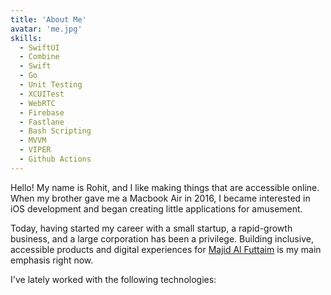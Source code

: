 ```yaml
---
title: 'About Me'
avatar: 'me.jpg'
skills:
  - SwiftUI
  - Combine
  - Swift
  - Go
  - Unit Testing
  - XCUITest
  - WebRTC
  - Firebase 
  - Fastlane
  - Bash Scripting
  - MVVM
  - VIPER
  - Github Actions
---
```


Hello! My name is Rohit, and I like making things that are accessible online. When my brother gave me a Macbook Air in 2016, I became interested in iOS development and began creating little applications for amusement. 

Today, having started my career with a small startup, a rapid-growth business, and a large corporation has been a privilege. Building inclusive, accessible products and digital experiences for [Majid Al Futtaim](https://www.majidalfuttaim.com) is my main emphasis right now. 

I've lately worked with the following technologies: 
